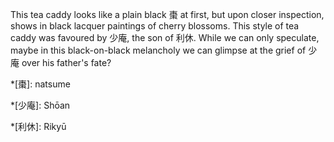This tea caddy looks like a plain black 棗 at first, but upon closer inspection, shows in black lacquer paintings of cherry blossoms. This style of tea caddy was favoured by 少庵, the son of 利休. While we can only speculate, maybe in this black-on-black melancholy we can glimpse at the grief of 少庵 over his father's fate?

*[棗]: natsume

*[少庵]: Shōan

*[利休]: Rikyū
